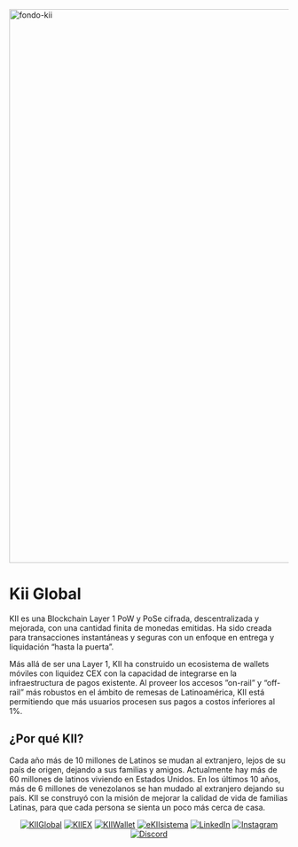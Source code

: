 <img width="1000" alt="fondo-kii" src="https://github.com/KIIGLOBALSAS/KIIGLOBALSAS/assets/131917617/3e85bfb4-e313-431d-a963-37fa4a68886e">

<h1>Kii Global</h1>

<p>KII es una Blockchain Layer 1 PoW y PoSe cifrada, descentralizada y mejorada, con una cantidad finita de monedas emitidas. Ha sido creada para transacciones instantáneas y seguras con un enfoque en entrega y liquidación “hasta la puerta”.

Más allá de ser una Layer 1, KII ha construido un ecosistema de wallets móviles con liquidez CEX con la capacidad de integrarse en la infraestructura de pagos existente. Al proveer los accesos ”on-rail” y “off-rail” más robustos en el ámbito de remesas de Latinoamérica, KII está permitiendo que más usuarios procesen sus pagos a costos inferiores al 1%.</p>

<h2>¿Por qué KII?</h2>

<p>Cada año más de 10 millones de Latinos se mudan al extranjero, lejos de su país de origen, dejando a sus familias y amigos. Actualmente hay más de 60 millones de latinos viviendo en Estados Unidos. En los últimos 10 años, más de 6 millones de venezolanos se han mudado al extranjero dejando su país. KII se construyó con la misión de mejorar la calidad de vida de familias Latinas, para que cada persona se sienta un poco más cerca de casa.</p>

<p align="center">
<a href="https://kiiglobal.io"><img alt="KIIGlobal" src="https://img.shields.io/badge/Website-Kii_Global?logo=google-chrome" target="blank"></a>
<a href="https://kiiex.io"><img alt="KIIEX" src="https://img.shields.io/badge/KIIEX-Kii_Global?logo=google-chrome" target="blank"></a>
<a href="https://wallet.kiiglobal.io"><img alt="KIIWallet" src="https://img.shields.io/badge/KIIWallet-Kii_Global?logo=google-chrome" target="blank"></a>
<a href="https://ekiisistema.io"><img alt="eKIIsistema" src="https://img.shields.io/badge/eKIIsistema-Kii_Global?logo=google-chrome" target="blank"></a>
<a href="https://www.linkedin.com/company/kiiglobal"><img alt="LinkedIn" src="https://img.shields.io/badge/LinkedIn-Kii%20Global-blue?style=flat-square&logo=linkedin"></a>
<a href="https://www.instagram.com/kii_global"><img alt="Instagram" src="https://img.shields.io/badge/Instagram-Kii_Global-red?style=flat-square&logo=instagram"></a>
<a href="https://discord.com/invite/wt4Jc4QC5b"><img alt="Discord" src="https://img.shields.io/badge/Discord-Kii_Global-purple?style=flat-square&logo=discord"></a>
</p>




